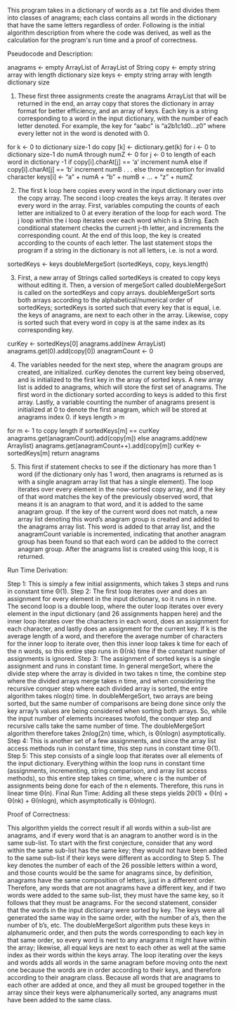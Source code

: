 This program takes in a dictionary of words as a .txt file and divides them into classes of anagrams; each class contains all words in the dictionary that have the same letters 
regardless of order. Following is the initial algorithm description from where the code was derived, as well as the calculation for the program's run time and a proof of
correctness.

Pseudocode and Description:

anagrams <- empty ArrayList of ArrayList of String
copy <- empty string array with length dictionary size
keys <- empty string array with length dictionary size

1) These first three assignments create the anagrams ArrayList that will be returned in the end, an array copy that stores the dictionary in array format for better efficiency, 
and an array of keys. Each key is a string corresponding to a word in the input dictionary, with the number of each letter denoted. For example, the key for “aabc” is 
“a2b1c1d0...z0” where every letter not in the word is denoted with 0.

for k <- 0 to dictionary size-1 do
	copy [k] <- dictionary.get(k)
for i <- 0 to dictionary size-1 do
	numA through numZ <- 0
	for j <- 0 to length of each word in dictionary -1
		if copy[i].charAt[j] == ‘a’
			increment numA
		else if copy[i].charAt[j] == ‘b’
      increment numB
		. . .
		else 
			throw exception for invalid character
	keys[i] <- “a” + numA + “b” + 
	numB + … + “z” + numZ

2) The first k loop here copies every word in the input dictionary over into the copy array. The second i loop creates the keys array. It iterates over every word in the array. 
First, variables computing the counts of each letter are initialized to 0 at every iteration of the loop for each word. The j loop within the i loop iterates over each word 
which is a String. Each conditional statement checks the current j-th letter, and increments the corresponding count. At the end of this loop, the key is created according to 
the counts of each letter. The last statement stops the program if a string in the dictionary is not all letters, i.e. is not a word.

sortedKeys <- keys
doubleMergeSort (sortedKeys, copy, keys.length)

3) First, a new array of Strings called sortedKeys is created to copy keys without editing it. Then, a version of mergeSort called doubleMergeSort is called on the sortedKeys 
and copy arrays. doubleMergeSort sorts both arrays according to the alphabetical/numerical order of sortedKeys; sortedKeys is sorted such that every key that is equal, i.e. 
the keys of anagrams, are next to each other in the array. Likewise, copy is sorted such that every word in copy is at the same index as its corresponding key.

curKey <- sortedKeys[0]
anagrams.add(new ArrayList)
anagrams.get(0).add(copy[0])
anagramCount <- 0

4) The variables needed for the next step, where the anagram groups are created, are initialized. curKey denotes the current key being observed, and is initialized to the first 
key in the array of sorted keys. A new array list is added to anagrams, which will store the first set of anagrams. The first word in the dictionary sorted according to keys is 
added to this first array. Lastly, a variable counting the number of anagrams present is initialized at 0 to denote the first anagram, which will be stored at anagrams index 0.
if keys length > m
	
for m <- 1 to copy length
  if sortedKeys[m] == curKey
		anagrams.get(anagramCount).add(copy[m])
	else
			anagrams.add(new 	Arraylist)
			anagrams.get(anagramCount++).add(copy[m])
      curKey <- sortedKeys[m]
return anagrams

5) This first if statement checks to see if the dictionary has more than 1 word (if the dictionary only has 1 word, then anagrams is returned as is with a single anagram array 
list that has a single element). The loop iterates over every element in the now-sorted copy array, and if the key of that word matches the key of the previously observed word, 
that means it is an anagram to that word, and it is added to the same anagram group. If the key of the current word does not match, a new array list denoting this word’s anagram
group is created and added to the anagrams array list. This word is added to that array list, and the anagramCount variable is incremented, indicating that another anagram group
has been found so that each word can be added to the correct anagram group. After the anagrams list is created using this loop, it is returned.


Run Time Derivation:

Step 1: This is simply a few initial assignments, which takes 3 steps and runs in constant time Θ(1).
Step 2: The first loop iterates over and does an assignment for every element in the input dictionary, so it runs in n time. The second loop is a double loop, where the outer 
loop iterates over every element in the input dictionary (and 26 assignments happen here) and the inner loop iterates over the characters in each word, does an assignment for 
each character, and lastly does an assignment for the current key. If k is the average length of a word, and therefore the average number of characters for the inner loop to 
iterate over, then this inner loop takes k time for each of the n words, so this entire step runs in Θ(nk) time if the constant number of assignments is ignored.
Step 3: The assignment of sorted keys is a single assignment and runs in constant time. In general mergeSort, where the divide step where the array is divided in two takes n 
time, the combine step where the divided arrays merge takes n time, and when considering the recursive conquer step where each divided array is sorted, the entire algorithm 
takes nlog(n) time. In doubleMergeSort, two arrays are being sorted, but the same number of comparisons are being done since only the key array’s values are being considered 
when sorting both arrays. So, while the input number of elements increases twofold, the conquer step and recursive calls take the same number of time. The doubleMergeSort 
algorithm therefore takes 2nlog(2n) time, which, is Θ(nlogn) asymptotically.
Step 4: This is another set of a few assignments, and since the array list access methods run in constant time, this step runs in constant time Θ(1).
Step 5: This step consists of a single loop that iterates over all elements of the input dictionary. Everything within the loop runs in constant time (assignments, incrementing,
string comparison, and array list access methods), so this entire step takes cn time, where c is the number of assignments being done for each of the n elements. Therefore, this
runs in linear time Θ(n).
Final Run Time: Adding all these steps yields 2Θ(1) + Θ(n) + Θ(nk) + Θ(nlogn), which asymptotically is Θ(nlogn).


Proof of Correctness:

This algorithm yields the correct result if all words within a sub-list are anagrams, and if every word that is an anagram to another word is in the same sub-list. 
To start with the first conjecture, consider that any word within the same sub-list has the same key; they would not have been added to the same sub-list if their keys were 
different as according to Step 5. The key denotes the number of each of the 26 possible letters within a word, and those counts would be the same for anagrams since, by 
definition, anagrams have the same composition of letters, just in a different order. Therefore, any words that are not anagrams have a different key, and if two words were 
added to the same sub-list, they must have the same key, so it follows that they must be anagrams.
For the second statement, consider that the words in the input dictionary were sorted by key. The keys were all generated the same way in the same order, with the number of a’s,
then the number of b’s, etc. The doubleMergeSort algorithm puts these keys in alphanumeric order, and then puts the words corresponding to each key in that same order, so every
word is next to any anagrams it might have within the array; likewise, all equal keys are next to each other as well at the same index as their words within the keys array. The
loop iterating over the keys and words adds all words in the same anagram before moving onto the next one because the words are in order according to their keys, and therefore
according to their anagram class. Because all words that are anagrams to each other are added at once, and they all must be grouped together in the array since their 
keys were alphanumerically sorted, any anagrams must have been added to the same class.
